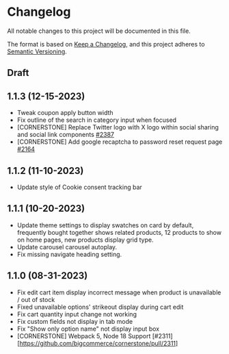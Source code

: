 # Changelog
All notable changes to this project will be documented in this file.

The format is based on [Keep a Changelog](https://keepachangelog.com/en/1.0.0/),
and this project adheres to [Semantic Versioning](https://semver.org/spec/v2.0.0.html).

## Draft

## 1.1.3 (12-15-2023)
- Tweak coupon apply button width
- Fix outline of the search in category input when focused
- [CORNERSTONE] Replace Twitter logo with X logo within social sharing and social link components [#2387](https://github.com/bigcommerce/cornerstone/pull/2387)
- [CORNERSTONE] Add google recaptcha to password reset request page [#2164](https://github.com/bigcommerce/cornerstone/pull/2164)

## 1.1.2 (11-10-2023)
- Update style of Cookie consent tracking bar

## 1.1.1 (10-20-2023)
- Update theme settings to display swatches on card by default, frequently bought together shows related products, 12 products to show on home pages, new products display grid type.
- Update carousel carousel autoplay.
- Fix missing navigate heading setting.

## 1.1.0 (08-31-2023)
- Fix edit cart item display incorrect message when product is unavailable / out of stock
- Fixed unavailable options' strikeout display during cart edit
- Fix cart quantity input change not working
- Fix custom fields not display in tab mode
- Fix "Show only option name" not display input box
- [CORNERSTONE] Webpack 5, Node 18 Support [#2311][https://github.com/bigcommerce/cornerstone/pull/2311]
